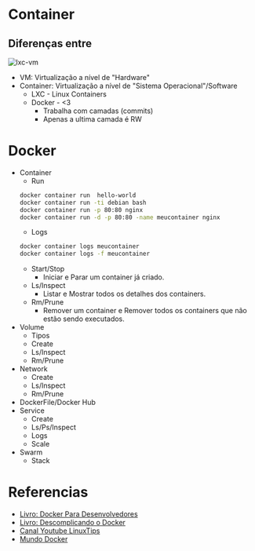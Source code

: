 # Container
## Diferenças entre
![lxc-vm](https://www.mundodocker.com.br/wp-content/uploads/2015/06/lxc-vm.jpg)
* VM: Virtualização a nível de "Hardware"
* Container: Virtualização a nível de "Sistema Operacional"/Software
  * LXC - Linux Containers
  * Docker - <3
    * Trabalha com camadas (commits)
    * Apenas a ultima camada é RW
# Docker
* Container 
  * Run
  ```bash
  docker container run  hello-world
  docker container run -ti debian bash
  docker container run -p 80:80 nginx 
  docker container run -d -p 80:80 -name meucontainer nginx 
  ```
  * Logs
  ```bash
  docker container logs meucontainer
  docker container logs -f meucontainer
  ```
  * Start/Stop
    * Iniciar e Parar um container já criado.
  * Ls/Inspect
    * Listar e Mostrar todos os detalhes dos containers.
  * Rm/Prune
    * Remover um container e Remover todos os containers que não estão sendo executados.
* Volume
  * Tipos
  * Create
  * Ls/Inspect
  * Rm/Prune
* Network
  * Create
  * Ls/Inspect
  * Rm/Prune
* DockerFile/Docker Hub
* Service
  * Create
  * Ls/Ps/Inspect
  * Logs
  * Scale
* Swarm
  * Stack
# Referencias
* [Livro: Docker Para Desenvolvedores](https://leanpub.com/dockerparadesenvolvedores)
* [Livro: Descomplicando o Docker](https://www.amazon.com.br/dp/B01M4P01VI)
* [Canal Youtube LinuxTips](https://www.youtube.com/linuxtips)
* [Mundo Docker](https://www.mundodocker.com.br)